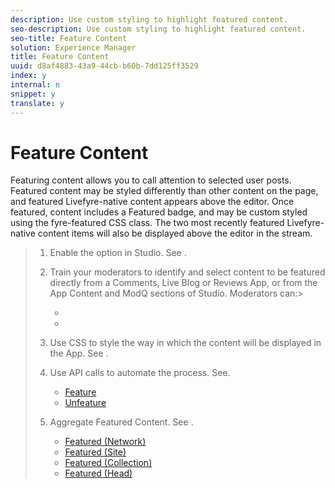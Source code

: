 ```yaml
---
description: Use custom styling to highlight featured content.
seo-description: Use custom styling to highlight featured content.
seo-title: Feature Content
solution: Experience Manager
title: Feature Content
uuid: d8af4883-43a9-44cb-b60b-7dd125ff3529
index: y
internal: n
snippet: y
translate: y
---
```


# Feature Content

Featuring content allows you to call attention to selected user posts. Featured content may be styled differently than other content on the page, and featured Livefyre-native content appears above the editor. Once featured, content includes a Featured badge, and may be custom styled using the fyre-featured CSS class. The two most recently featured Livefyre-native content items will also be displayed above the editor in the stream.

>1. Enable the option in Studio. See [](t_enable_featuring_content_in_studio.md#t_enable_featuring_content_in_studio).
>1. Train your moderators to identify and select content to be featured directly from a Comments, Live Blog or Reviews App, or from the App Content and ModQ sections of Studio.
>       Moderators can:>    
>    * [](t_select_content_to_feature_from_studio.md#select_content_to_feature_from_studio)
>    * [](t_select_content_to_feature.md#t_select_content_to_feature)
>    
>1. Use CSS to style the way in which the content will be displayed in the App. See [](c_use_css_to_style_featured_content.md#c_use_css_to_style_featured_content).
>1. Use API calls to automate the process. See[](c_feature_apis.md#c_feature_apis).
>    
>    * [ Feature](#c_feature_apis/section_jpw_nqw_xz)
>    * [ Unfeature](#c_feature_apis/section_knh_mqw_xz)
>    
>1. Aggregate Featured Content. See [](c_aggregated_featured_content_using_the_featured_apis.md#c_aggregated_featured_content_using_the_featured_apis).
>    
>    * [ Featured (Network)](#c_aggregated_featured_content_using_the_featured_apis/section_cgm_1nw_xz)
>    * [ Featured (Site)](#c_aggregated_featured_content_using_the_featured_apis/section_lq5_ymw_xz)
>    * [ Featured (Collection)](#c_aggregated_featured_content_using_the_featured_apis/section_kgc_xmw_xz)
>    * [ Featured (Head)](#c_aggregated_featured_content_using_the_featured_apis/section_n4b_lmw_xz)
>    
